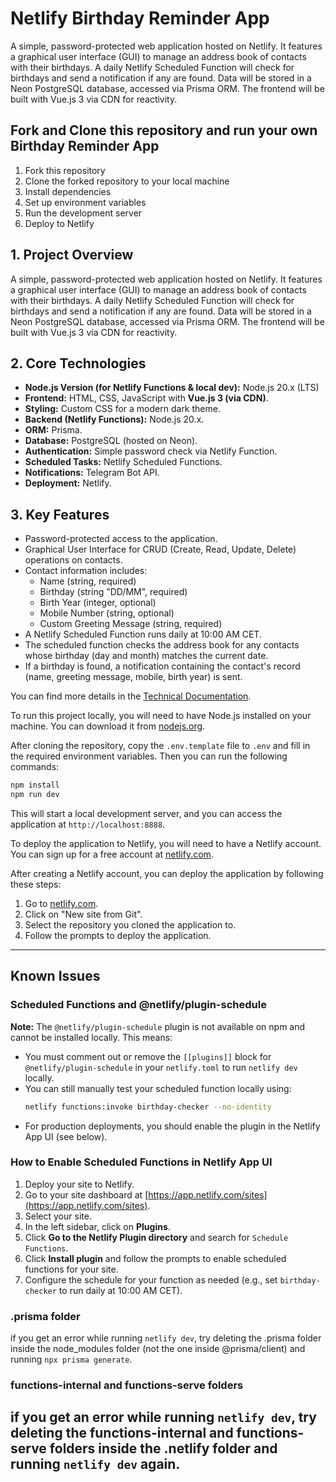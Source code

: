 # Netlify Birthday Reminder App

A simple, password-protected web application hosted on Netlify. It features a graphical user interface (GUI) to manage an address book of contacts with their birthdays. A daily Netlify Scheduled Function will check for birthdays and send a notification if any are found. Data will be stored in a Neon PostgreSQL database, accessed via Prisma ORM. The frontend will be built with Vue.js 3 via CDN for reactivity.

## Fork and Clone this repository and run your own Birthday Reminder App

1.  Fork this repository
2.  Clone the forked repository to your local machine
3.  Install dependencies
4.  Set up environment variables
5.  Run the development server
6.  Deploy to Netlify

## 1. Project Overview

A simple, password-protected web application hosted on Netlify. It features a graphical user interface (GUI) to manage an address book of contacts with their birthdays. A daily Netlify Scheduled Function will check for birthdays and send a notification if any are found. Data will be stored in a Neon PostgreSQL database, accessed via Prisma ORM. The frontend will be built with Vue.js 3 via CDN for reactivity.

## 2. Core Technologies

*   **Node.js Version (for Netlify Functions & local dev):** Node.js 20.x (LTS)
*   **Frontend:** HTML, CSS, JavaScript with **Vue.js 3 (via CDN)**.
*   **Styling:** Custom CSS for a modern dark theme.
*   **Backend (Netlify Functions):** Node.js 20.x.
*   **ORM:** Prisma.
*   **Database:** PostgreSQL (hosted on Neon).
*   **Authentication:** Simple password check via Netlify Function.
*   **Scheduled Tasks:** Netlify Scheduled Functions.
*   **Notifications:** Telegram Bot API.
*   **Deployment:** Netlify.

## 3. Key Features

*   Password-protected access to the application.
*   Graphical User Interface for CRUD (Create, Read, Update, Delete) operations on contacts.
*   Contact information includes:
    *   Name (string, required)
    *   Birthday (string "DD/MM", required)
    *   Birth Year (integer, optional)
    *   Mobile Number (string, optional)
    *   Custom Greeting Message (string, required)
*   A Netlify Scheduled Function runs daily at 10:00 AM CET.
*   The scheduled function checks the address book for any contacts whose birthday (day and month) matches the current date.
*   If a birthday is found, a notification containing the contact's record (name, greeting message, mobile, birth year) is sent.

You can find more details in the [Technical Documentation](project/techdoc.md).

To run this project locally, you will need to have Node.js installed on your machine. You can download it from [nodejs.org](https://nodejs.org/).

After cloning the repository, copy the `.env.template` file to `.env` and fill in the required environment variables. Then you can run the following commands:

```bash
npm install
npm run dev
```

This will start a local development server, and you can access the application at `http://localhost:8888`.

To deploy the application to Netlify, you will need to have a Netlify account. You can sign up for a free account at [netlify.com](https://www.netlify.com/).

After creating a Netlify account, you can deploy the application by following these steps:

1.  Go to [netlify.com](https://www.netlify.com/).
2.  Click on "New site from Git".
3.  Select the repository you cloned the application to.
4.  Follow the prompts to deploy the application.

---
## Known Issues

### Scheduled Functions and @netlify/plugin-schedule

**Note:** The `@netlify/plugin-schedule` plugin is not available on npm and cannot be installed locally. This means:
- You must comment out or remove the `[[plugins]]` block for `@netlify/plugin-schedule` in your `netlify.toml` to run `netlify dev` locally.
- You can still manually test your scheduled function locally using:
  ```sh
  netlify functions:invoke birthday-checker --no-identity
  ```
- For production deployments, you should enable the plugin in the Netlify App UI (see below).

### How to Enable Scheduled Functions in Netlify App UI
1. Deploy your site to Netlify.
2. Go to your site dashboard at [https://app.netlify.com/sites](https://app.netlify.com/sites).
3. Select your site.
4. In the left sidebar, click on **Plugins**.
5. Click **Go to the Netlify Plugin directory** and search for `Schedule Functions`.
6. Click **Install plugin** and follow the prompts to enable scheduled functions for your site.
7. Configure the schedule for your function as needed (e.g., set `birthday-checker` to run daily at 10:00 AM CET).

### .prisma folder
if you get an error while running `netlify dev`, try deleting the .prisma folder inside the node_modules folder (not the one inside @prisma/client) and running `npx prisma generate`.

### functions-internal and functions-serve folders
if you get an error while running `netlify dev`, try deleting the functions-internal and functions-serve folders inside the .netlify folder and running `netlify dev` again.
---
